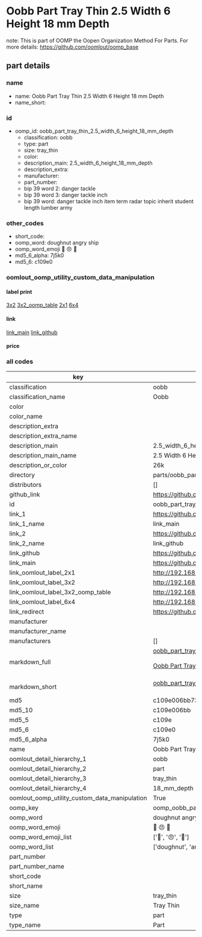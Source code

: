 # Oobb Part Tray Thin 2.5 Width 6 Height 18 mm Depth  

note: This is part of OOMP the Oopen Organization Method For Parts. For more details: https://github.com/oomlout/oomp_base

##  part details
  







### name
* name: Oobb Part Tray Thin 2.5 Width 6 Height 18 mm Depth
* name_short: 
### id
* oomp_id: oobb_part_tray_thin_2.5_width_6_height_18_mm_depth
  * classification: oobb
  * type: part
  * size: tray_thin
  * color: 
  * description_main: 2.5_width_6_height_18_mm_depth
  * description_extra: 
  * manufacturer: 
  * part_number: 
  * bip 39 word 2: danger tackle
  * bip 39 word 3: danger tackle inch
  * bip 39 word: danger tackle inch item term radar topic inherit student length lumber army

### other_codes
* short_code: 
* oomp_word: doughnut angry ship
* oomp_word_emoji :doughnut: :angry: :ship:
* md5_6_alpha: 7j5k0
* md5_6: c109e0






### oomlout_oomp_utility_custom_data_manipulation
#### label print
[3x2](http://192.168.1.245:1112/?label=oomp%207j5k0)
[3x2_oomp_table](http://192.168.1.108:1112/?label=oomp%207j5k0)
[2x1](http://192.168.1.242:1112/?label=oomp%207j5k0)
[6x4](http://192.168.1.55:1112/?label=oomp%207j5k0)    

#### link

[link_main](https://github.com/oomlout/oomlout_oomp_version_1_messy/tree/main/parts/oobb_part_tray_thin_2.5_width_6_height_18_mm_depth) [link_github](https://github.com/oomlout/oomlout_oomp_version_1_messy/tree/main/parts/oobb_part_tray_thin_2.5_width_6_height_18_mm_depth)                             

#### price







### all codes 
| key | value |  
| --- | --- |  
| classification | oobb |  
| classification_name | Oobb |  
| color |  |  
| color_name |  |  
| description_extra |  |  
| description_extra_name |  |  
| description_main | 2.5_width_6_height_18_mm_depth |  
| description_main_name | 2.5 Width 6 Height 18 mm Depth |  
| description_or_color | 26k |  
| directory | parts/oobb_part_tray_thin_2.5_width_6_height_18_mm_depth |  
| distributors | [] |  
| github_link | https://github.com/oomlout/oomlout_oomp_part_src/tree/main/parts/oobb_part_tray_thin_2.5_width_6_height_18_mm_depth |  
| id | oobb_part_tray_thin_2.5_width_6_height_18_mm_depth |  
| link_1 | https://github.com/oomlout/oomlout_oomp_version_1_messy/tree/main/parts/oobb_part_tray_thin_2.5_width_6_height_18_mm_depth |  
| link_1_name | link_main |  
| link_2 | https://github.com/oomlout/oomlout_oomp_version_1_messy/tree/main/parts/oobb_part_tray_thin_2.5_width_6_height_18_mm_depth |  
| link_2_name | link_github |  
| link_github | https://github.com/oomlout/oomlout_oomp_version_1_messy/tree/main/parts/oobb_part_tray_thin_2.5_width_6_height_18_mm_depth |  
| link_main | https://github.com/oomlout/oomlout_oomp_version_1_messy/tree/main/parts/oobb_part_tray_thin_2.5_width_6_height_18_mm_depth |  
| link_oomlout_label_2x1 | http://192.168.1.242:1112/?label=oomp%207j5k0 |  
| link_oomlout_label_3x2 | http://192.168.1.245:1112/?label=oomp%207j5k0 |  
| link_oomlout_label_3x2_oomp_table | http://192.168.1.108:1112/?label=oomp%207j5k0 |  
| link_oomlout_label_6x4 | http://192.168.1.55:1112/?label=oomp%207j5k0 |  
| link_redirect | https://github.com/oomlout/oomlout_oomp_version_1_messy/tree/main/parts/oobb_part_tray_thin_2.5_width_6_height_18_mm_depth |  
| manufacturer |  |  
| manufacturer_name |  |  
| manufacturers | [] |  
| markdown_full | [oobb_part_tray_thin_2.5_width_6_height_18_mm_depth](none)<br>[](none)<br>[Oobb Part Tray Thin 2.5 Width 6 Height 18 Mm Depth](none)<br><br> |  
| markdown_short | [oobb_part_tray_thin_2.5_width_6_height_18_mm_depth](none)<br><br> |  
| md5 | c109e006bb73dca2c2efb76ce4b741bb |  
| md5_10 | c109e006bb |  
| md5_5 | c109e |  
| md5_6 | c109e0 |  
| md5_6_alpha | 7j5k0 |  
| name | Oobb Part Tray Thin 2.5 Width 6 Height 18 mm Depth |  
| oomlout_detail_hierarchy_1 | oobb |  
| oomlout_detail_hierarchy_2 | part |  
| oomlout_detail_hierarchy_3 | tray_thin |  
| oomlout_detail_hierarchy_4 | 18_mm_depth |  
| oomlout_oomp_utility_custom_data_manipulation | True |  
| oomp_key | oomp_oobb_part_tray_thin_2.5_width_6_height_18_mm_depth |  
| oomp_word | doughnut angry ship |  
| oomp_word_emoji | :doughnut: :angry: :ship: |  
| oomp_word_emoji_list | [':doughnut:', ':angry:', ':ship:'] |  
| oomp_word_list | ['doughnut', 'angry', 'ship'] |  
| part_number |  |  
| part_number_name |  |  
| short_code |  |  
| short_name |  |  
| size | tray_thin |  
| size_name | Tray Thin |  
| type | part |  
| type_name | Part |  
